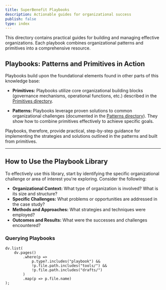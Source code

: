 ```yaml
---
title: SuperBenefit Playbooks
description: Actionable guides for organizational success
publish: false
type: index
---
```


This directory contains practical guides for building and managing effective organizations.  Each playbook combines organizational patterns and primitives into a comprehensive resource.


## Playbooks: Patterns and Primitives in Action

Playbooks build upon the foundational elements found in other parts of this knowledge base:

* **Primitives:** Playbooks utilize core organizational building blocks (governance mechanisms, operational functions, etc.) described in the [Primitives directory](notes/dao-primitives/readme.md).

* **Patterns:** Playbooks leverage proven solutions to common organizational challenges (documented in the [Patterns directory](artifacts/patterns/readme.md)).  They show how to combine primitives effectively to achieve specific goals.

Playbooks, therefore, provide practical, step-by-step guidance for implementing the strategies and solutions outlined in the patterns and built from primitives.

---

## How to Use the Playbook Library

To effectively use this library, start by identifying the specific organizational challenge or area of interest you're exploring. Consider the following:

* **Organizational Context:** What type of organization is involved?  What is its size and structure?
* **Specific Challenges:** What problems or opportunities are addressed in the case study?
* **Methods and Approaches:** What strategies and techniques were employed?
* **Outcomes and Results:** What were the successes and challenges encountered?

### Querying Playbooks

```dataviewjs
dv.list(
    dv.pages()
        .where(p => 
            p.type?.includes("playbook") &&
            !p.file.path.includes("tools/") &&
            !p.file.path.includes("drafts/")
        )
        .map(p => p.file.name)
);
```

